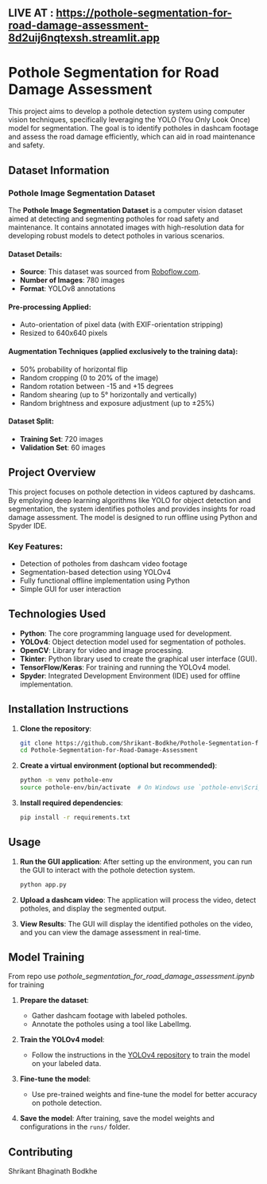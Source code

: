 ## LIVE AT : https://pothole-segmentation-for-road-damage-assessment-8d2uij6nqtexsh.streamlit.app

# Pothole Segmentation for Road Damage Assessment

This project aims to develop a pothole detection system using computer vision techniques, specifically leveraging the YOLO (You Only Look Once) model for segmentation. The goal is to identify potholes in dashcam footage and assess the road damage efficiently, which can aid in road maintenance and safety.

## Dataset Information

### Pothole Image Segmentation Dataset

The **Pothole Image Segmentation Dataset** is a computer vision dataset aimed at detecting and segmenting potholes for road safety and maintenance. It contains annotated images with high-resolution data for developing robust models to detect potholes in various scenarios.

#### Dataset Details:
- **Source**: This dataset was sourced from [Roboflow.com](https://www.kaggle.com/datasets/farzadnekouei/pothole-image-segmentation-dataset/data).
- **Number of Images**: 780 images
- **Format**: YOLOv8 annotations

#### Pre-processing Applied:
- Auto-orientation of pixel data (with EXIF-orientation stripping)
- Resized to 640x640 pixels

#### Augmentation Techniques (applied exclusively to the training data):
- 50% probability of horizontal flip
- Random cropping (0 to 20% of the image)
- Random rotation between -15 and +15 degrees
- Random shearing (up to 5° horizontally and vertically)
- Random brightness and exposure adjustment (up to ±25%)

#### Dataset Split:
- **Training Set**: 720 images
- **Validation Set**: 60 images

## Project Overview

This project focuses on pothole detection in videos captured by dashcams. By employing deep learning algorithms like YOLO for object detection and segmentation, the system identifies potholes and provides insights for road damage assessment. The model is designed to run offline using Python and Spyder IDE.

### Key Features:
- Detection of potholes from dashcam video footage
- Segmentation-based detection using YOLOv4
- Fully functional offline implementation using Python
- Simple GUI for user interaction

## Technologies Used

- **Python**: The core programming language used for development.
- **YOLOv4**: Object detection model used for segmentation of potholes.
- **OpenCV**: Library for video and image processing.
- **Tkinter**: Python library used to create the graphical user interface (GUI).
- **TensorFlow/Keras**: For training and running the YOLOv4 model.
- **Spyder**: Integrated Development Environment (IDE) used for offline implementation.

## Installation Instructions

1. **Clone the repository**:
    ```bash
    git clone https://github.com/Shrikant-Bodkhe/Pothole-Segmentation-for-Road-Damage-Assessment.git
    cd Pothole-Segmentation-for-Road-Damage-Assessment
    ```

2. **Create a virtual environment (optional but recommended)**:
    ```bash
    python -m venv pothole-env
    source pothole-env/bin/activate  # On Windows use `pothole-env\Scriptsctivate`
    ```

3. **Install required dependencies**:
    ```bash
    pip install -r requirements.txt
    ```

## Usage

1. **Run the GUI application**:
    After setting up the environment, you can run the GUI to interact with the pothole detection system.
    ```bash
    python app.py
    ```

2. **Upload a dashcam video**:
    The application will process the video, detect potholes, and display the segmented output.

3. **View Results**:
    The GUI will display the identified potholes on the video, and you can view the damage assessment in real-time.

## Model Training
From repo use *pothole_segmentation_for_road_damage_assessment.ipynb* for training

1. **Prepare the dataset**: 
    - Gather dashcam footage with labeled potholes.
    - Annotate the potholes using a tool like LabelImg.

2. **Train the YOLOv4 model**:
    - Follow the instructions in the [YOLOv4 repository](https://github.com/AlexeyAB/darknet) to train the model on your labeled data.

3. **Fine-tune the model**:
    - Use pre-trained weights and fine-tune the model for better accuracy on pothole detection.

4. **Save the model**:
    After training, save the model weights and configurations in the `runs/` folder.

## Contributing
Shrikant Bhaginath Bodkhe


